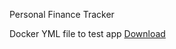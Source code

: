 Personal Finance Tracker

Docker YML file to test app
<a href="./docker-compose.pub.yaml">Download</a>
